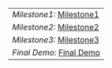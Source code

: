 <table>
<tr>
    <td> <em>Milestone1: </em>
        <a rel="noreferrer noopener" href="https://github.com/JV456NJIT/JV456-IT202-007/blob/prod/public_html/Project/Milestone1.md" target="_blank">Milestone1</a>
    </td>
</tr>
<tr>
    <td> <em>Milestone2: </em>
        <a rel="noreferrer noopener" href="https://github.com/JV456NJIT/JV456-IT202-007/blob/prod/public_html/Project/Milestone2.md" target="_blank">Milestone2</a>
    </td>
</tr>
<tr>
    <td> <em>Milestone3: </em>
        <a rel="noreferrer noopener" href="https://github.com/JV456NJIT/JV456-IT202-007/blob/prod/public_html/Project/Milestone3.md" target="_blank">Milestone3</a>
    </td>
</tr>
<tr>
    <td> <em>Final Demo: </em>
        <a rel="noreferrer noopener" href="https://github.com/JV456NJIT/JV456-IT202-007/blob/prod/public_html/Project/Milestone1.md" target="_blank">Final Demo</a>
    </td>
</tr>
</table>